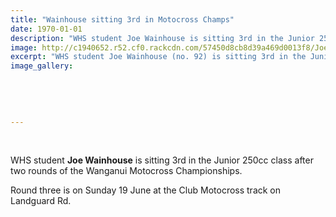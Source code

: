 ```yaml
---
title: "Wainhouse sitting 3rd in Motocross Champs"
date: 1970-01-01
description: "WHS student Joe Wainhouse is sitting 3rd in the Junior 250cc class after two rounds of the Wanganui Motocross Championships."
image: http://c1940652.r52.cf0.rackcdn.com/57450d8cb8d39a469d0013f8/Joe-Wainhouse-3rd-WU-motocross-champs-Jun-250cc-May-2016.jpg
excerpt: "WHS student Joe Wainhouse (no. 92) is sitting 3rd in the Junior 250cc class after two rounds of the Wanganui Motocross Championships."
image_gallery:
    
    
    
    
    
---
```


<p>&nbsp;</p>
<p>WHS student <strong>Joe Wainhouse</strong> is sitting 3rd in the Junior 250cc class after two rounds of the Wanganui Motocross Championships.</p>
<p>Round three is on Sunday 19 June at the Club Motocross track on Landguard Rd.</p>

